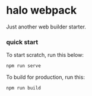 # halo webpack

Just another web builder starter.

### quick start

To start scratch, run this below: 

```bash
npm run serve
```

To build for production, run this: 

```bash
npm run build
```